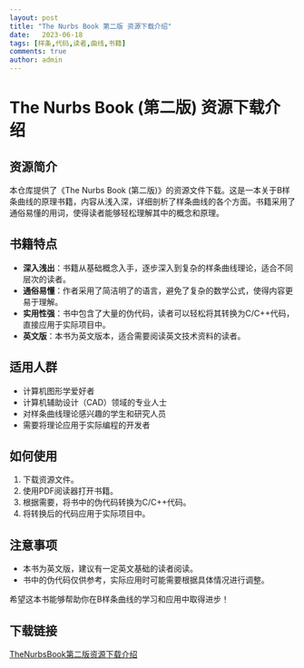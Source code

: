 ```yaml
---
layout: post
title: "The Nurbs Book 第二版 资源下载介绍"
date:   2023-06-18
tags: [样条,代码,读者,曲线,书籍]
comments: true
author: admin
---
```

# The Nurbs Book (第二版) 资源下载介绍

## 资源简介

本仓库提供了《The Nurbs Book (第二版)》的资源文件下载。这是一本关于B样条曲线的原理书籍，内容从浅入深，详细剖析了样条曲线的各个方面。书籍采用了通俗易懂的用词，使得读者能够轻松理解其中的概念和原理。

## 书籍特点

- **深入浅出**：书籍从基础概念入手，逐步深入到复杂的样条曲线理论，适合不同层次的读者。
- **通俗易懂**：作者采用了简洁明了的语言，避免了复杂的数学公式，使得内容更易于理解。
- **实用性强**：书中包含了大量的伪代码，读者可以轻松将其转换为C/C++代码，直接应用于实际项目中。
- **英文版**：本书为英文版本，适合需要阅读英文技术资料的读者。

## 适用人群

- 计算机图形学爱好者
- 计算机辅助设计（CAD）领域的专业人士
- 对样条曲线理论感兴趣的学生和研究人员
- 需要将理论应用于实际编程的开发者

## 如何使用

1. 下载资源文件。
2. 使用PDF阅读器打开书籍。
3. 根据需要，将书中的伪代码转换为C/C++代码。
4. 将转换后的代码应用于实际项目中。

## 注意事项

- 本书为英文版，建议有一定英文基础的读者阅读。
- 书中的伪代码仅供参考，实际应用时可能需要根据具体情况进行调整。

希望这本书能够帮助你在B样条曲线的学习和应用中取得进步！

## 下载链接

[TheNurbsBook第二版资源下载介绍](https://pan.quark.cn/s/82f85ce6628e)